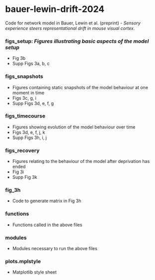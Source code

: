 # bauer-lewin-drift-2024

Code for network model in Bauer, Lewin et al. (preprint) - _Sensory experience steers representational drift in mouse visual cortex_.

### figs_setup: _Figures illustrating basic aspects of the model setup_
- Fig 3b
- Supp Figs 3a, b, c

### figs_snapshots
- Figures containing static snapshots of the model behaviour at one moment in time 
- Figs 3c, g, i
- Supp Figs 3d, e, f, g

### figs_timecourse
- Figures showing evolution of the model behaviour over time
- Figs 3d, e, f, j, k
- Supp Figs 3h, i, j

### figs_recovery
- Figures relating to the behaviour of the model after deprivation has ended
- Fig 3i
- Supp Fig 3k 

### fig_3h
- Code to generate matrix in Fig 3h

### functions
- Functions called in the above files

### modules
- Modules necessary to run the above files

### plots.mplstyle
- Matplotlib style sheet
